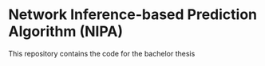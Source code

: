 # Network Inference-based Prediction Algorithm (NIPA)

This repository contains the code for the bachelor thesis 
